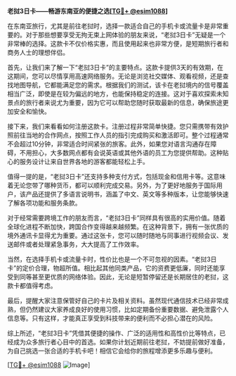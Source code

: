**老挝3日卡——畅游东南亚的便捷之选[[TG💪+ @esim1088](https://t.me/s/esim1088)]**

在东南亚旅行，尤其是前往老挝时，选择一款适合自己的手机卡或流量卡是非常重要的。对于那些想要享受无拘无束上网体验的朋友来说，“老挝3日卡”无疑是一个非常棒的选择。这款卡不仅价格实惠，而且使用起来也非常方便，是短期旅行者和商务人士的理想伴侣。

首先，让我们来了解一下“老挝3日卡”的主要特点。这款卡提供3天的有效期，在这期间，您可以尽情享用高速网络服务。无论是浏览社交媒体、观看视频，还是查找地图导航，它都能满足您的需求。根据我们的测试，该卡在老挝境内的信号覆盖相当广泛，即使是在较为偏远的地方，也能保持稳定的连接。这对于喜欢探索未知景点的旅行者来说尤为重要，因为它可以帮助您随时获取最新的信息，确保旅途更加安全和愉快。

接下来，我们来看看如何注册这款卡。注册过程非常简单快捷。您只需携带有效护照前往当地的合作网点，按照工作人员的指引完成购买和激活即可。整个过程通常不会超过10分钟，非常适合时间紧张的旅客。此外，如果您对语言沟通存在障碍，不用担心，大多数网点都有会说英语或其他外语的员工为您提供帮助。这种贴心的服务设计让来自世界各地的游客都能轻松上手。

值得一提的是，“老挝3日卡”还支持多种支付方式，包括现金和信用卡等。这意味着无论您带了哪种货币，都可以顺利完成交易。另外，为了更好地服务于国际用户，该产品还提供了多语言说明书，涵盖了中文、英文等多种版本，让您能够快速了解各项功能和服务条款。

对于经常需要跨境工作的朋友而言，“老挝3日卡”同样具有很高的实用价值。随着全球化进程不断加快，跨国合作变得越来越频繁。在这种背景下，拥有一张优质的境外通讯卡显得尤为重要。通过这张卡，您可以随时随地与同事进行视频会议、发送邮件或者处理紧急事务，大大提高了工作效率。

当然，在选择手机卡或流量卡时，性价比也是一个不可忽视的因素。“老挝3日卡”的定价合理，物超所值。相比起其他同类产品，它的资费更低廉，同时还能享受到同等甚至更优质的网络体验。因此，无论是短暂停留还是长期居住的老挝，这款卡都值得考虑。

最后，提醒大家注意保管好自己的卡片及相关资料。虽然现代通信技术已经非常成熟，但仍然建议大家养成良好的使用习惯，比如定期备份重要数据、避免泄露个人信息等。只有这样，才能真正享受到科技带来的便利而不必担心潜在的风险。

综上所述，“老挝3日卡”凭借其便捷的操作、广泛的适用性和高性价比等特点，已经成为众多旅行者心目中的首选。如果你计划近期前往老挝，不妨提前做好准备，为自己挑选一张合适的手机卡吧！相信它会给你的旅程增添更多乐趣与便利。

[[TG💪+ @esim1088](https://t.me/s/esim1088) ![Image](https://i.postimg.cc/4NQfJmqS/Snipaste-2025-05-13-00-14-12.png)]